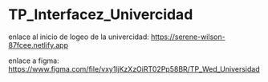 # TP_Interfacez_Univercidad

enlace al inicio de logeo de la univercidad: https://serene-wilson-87fcee.netlify.app

enlace a figma: https://www.figma.com/file/vxy1ljKzXzOiRT02Pp58BR/TP_Wed_Universidad
